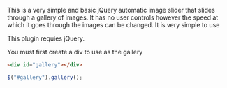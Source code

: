 This is a very simple and basic jQuery automatic image slider that slides through a gallery of images. It has no user controls however the speed at which it goes through the images can be changed. It is very simple to use

This plugin requies jQuery.

You must first create a div to use as the gallery
```html
<div id="gallery"></div>
```
```javascript
$("#gallery").gallery();
```
